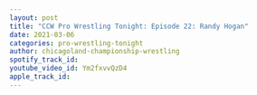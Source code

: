 ```yaml
---
layout: post
title: "CCW Pro Wrestling Tonight: Episode 22: Randy Hogan"
date: 2021-03-06
categories: pro-wrestling-tonight
author: chicagoland-championship-wrestling
spotify_track_id: 
youtube_video_id: Ym2fxvvQzD4
apple_track_id: 
---
```

